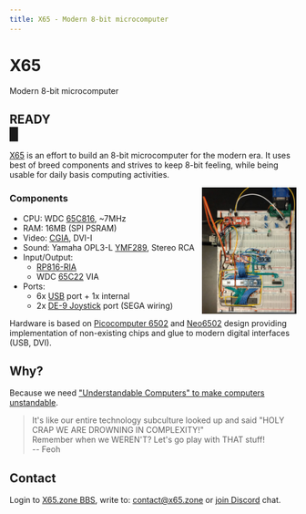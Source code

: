 ```yaml
---
title: X65 - Modern 8-bit microcomputer
---
```

# X65

Modern 8-bit microcomputer

## READY<br><blink>&#x2588;</blink>

[X65](https://github.com/X65) is an effort to build an 8-bit microcomputer for the modern era. It uses best of breed components and strives to keep 8-bit feeling, while being usable for daily basis computing activities.

<img src="/images/2024-03-18.jpg" style="float: right;width:33%;"/>

### Components

- CPU: WDC [65C816][1], ~7MHz
- RAM: 16MB (SPI PSRAM)
- Video: [CGIA][2], DVI-I
- Sound: Yamaha OPL3-L [YMF289][3], Stereo RCA
- Input/Output:
  - [RP816-RIA][4]
  - WDC [65C22][5] VIA
- Ports:
  - 6x [USB][6] port + 1x internal
  - 2x [DE-9 Joystick][7] port (SEGA wiring)

Hardware is based on [Picocomputer 6502][8] and [Neo6502][9] design providing implementation of non-existing chips and glue to modern digital interfaces (USB, DVI).

[1]: https://en.wikipedia.org/wiki/WDC_65C816
[2]: https://github.com/X65/X65/wiki/CGIA
[3]: https://en.wikipedia.org/wiki/Yamaha_OPL#Yamaha_YMF289
[4]: https://picocomputer.github.io/ria.html
[5]: https://en.wikipedia.org/wiki/WDC_65C22
[6]: https://en.wikipedia.org/wiki/USB
[7]: http://wiki.icomp.de/wiki/DE-9_Joystick
[8]: https://picocomputer.github.io
[9]: https://neo6502.com

## Why?

Because we need ["Understandable Computers" to make computers unstandable](https://www.youtube.com/watch?v=2H2mh8wLXco).

> It's like our entire technology subculture looked up and said "HOLY CRAP WE ARE DROWNING IN COMPLEXITY!"<br>
> Remember when we WEREN'T? Let's go play with THAT stuff!<br>
> -- Feoh

## Contact

Login to [X65.zone BBS](https://bbs.x65.zone/),
write to: [contact@x65.zone](mailto:contact@x65.zone?subject=X65)
or [join Discord](https://discord.gg/TuTe3kymgy) chat.
